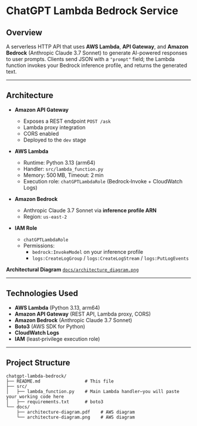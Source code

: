 # ChatGPT Lambda Bedrock Service

## Overview
A serverless HTTP API that uses **AWS Lambda**, **API Gateway**, and **Amazon Bedrock** (Anthropic Claude 3.7 Sonnet) to generate AI-powered responses to user prompts. Clients send JSON with a `"prompt"` field; the Lambda function invokes your Bedrock inference profile, and returns the generated text.

---

## Architecture
- **Amazon API Gateway**  
  - Exposes a REST endpoint `POST /ask`  
  - Lambda proxy integration  
  - CORS enabled  
  - Deployed to the `dev` stage

- **AWS Lambda**  
  - Runtime: Python 3.13 (arm64)  
  - Handler: `src/lambda_function.py`  
  - Memory: 500 MB, Timeout: 2 min  
  - Execution role: `chatGPTLambdaRole` (Bedrock‑Invoke + CloudWatch Logs)

- **Amazon Bedrock**  
  - Anthropic Claude 3.7 Sonnet via **inference profile ARN**  
  - Region: `us-east-2`  

- **IAM Role**  
  - `chatGPTLambdaRole`  
  - Permissions:  
    - `bedrock:InvokeModel` on your inference profile  
    - `logs:CreateLogGroup` / `logs:CreateLogStream` / `logs:PutLogEvents`


**Architectural Diagram**
[`docs/architecture_diagram.png`](docs/architecture_diagram.png) 


---

## Technologies Used
- **AWS Lambda** (Python 3.13, arm64)  
- **Amazon API Gateway** (REST API, Lambda proxy, CORS)  
- **Amazon Bedrock** (Anthropic Claude 3.7 Sonnet)  
- **Boto3** (AWS SDK for Python)  
- **CloudWatch Logs**  
- **IAM** (least‑privilege execution role)

---

## Project Structure
```plaintext
chatgpt-lambda-bedrock/
├── README.md                 # This file
├── src/
│   ├── lambda_function.py    # Main Lambda handler—you will paste your working code here
│   ├── requirements.txt      # boto3
└── docs/
    ├── architecture-diagram.pdf    # AWS diagram 
    └── architecture-diagram.png    # AWS diagram 
